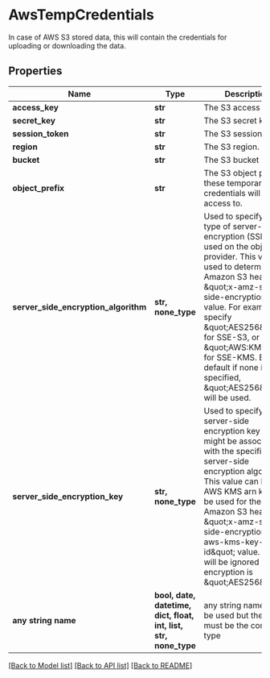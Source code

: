 # AwsTempCredentials

In case of AWS S3 stored data, this will contain the credentials for uploading or downloading the data.

## Properties
Name | Type | Description | Notes
------------ | ------------- | ------------- | -------------
**access_key** | **str** | The S3 access key. | 
**secret_key** | **str** | The S3 secret key. | 
**session_token** | **str** | The S3 session token. | 
**region** | **str** | The S3 region. | 
**bucket** | **str** | The S3 bucket name. | 
**object_prefix** | **str** | The S3 object prefix these temporary credentials will give access to. | 
**server_side_encryption_algorithm** | **str, none_type** | Used to specify the type of server-side encryption (SSE) to be used on the object provider. This value is used to determine the Amazon S3 header \&quot;x-amz-server-side-encryption\&quot; value. For example, specify \&quot;AES256\&quot; for SSE-S3, or \&quot;AWS:KMS\&quot; for SSE-KMS. By default if none is specified, \&quot;AES256\&quot; will be used. | [optional] 
**server_side_encryption_key** | **str, none_type** | Used to specify the server-side encryption key that might be associated with the specified server-side encryption algorithm. This value can be the AWS KMS arn key, to be used for the Amazon S3 header \&quot;x-amz-server-side-encryption-aws-kms-key-id\&quot; value. Value will be ignored if encryption is \&quot;AES256\&quot; | [optional] 
**any string name** | **bool, date, datetime, dict, float, int, list, str, none_type** | any string name can be used but the value must be the correct type | [optional]

[[Back to Model list]](../README.md#documentation-for-models) [[Back to API list]](../README.md#documentation-for-api-endpoints) [[Back to README]](../README.md)


